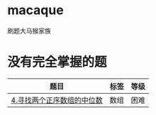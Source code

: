 # macaque
刷题大马猴家族
# 没有完全掌握的题
| 题目|标签| 等级 |
| ------ | ------ | ------ |
| [4.寻找两个正序数组的中位数](https://leetcode-cn.com/problems/median-of-two-sorted-arrays/)|数组 | 困难 |

